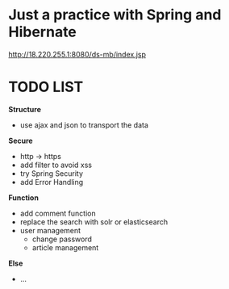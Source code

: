 # Just a practice with Spring and Hibernate
http://18.220.255.1:8080/ds-mb/index.jsp

# TODO LIST

**Structure**
* use ajax and json to transport the data 

**Secure**
- http -> https
- add filter to avoid xss
- try Spring Security
- add Error Handling

**Function**
* add comment function
* replace the search with solr or elasticsearch
* user management
  * change password
  * article management


**Else**
- ...
